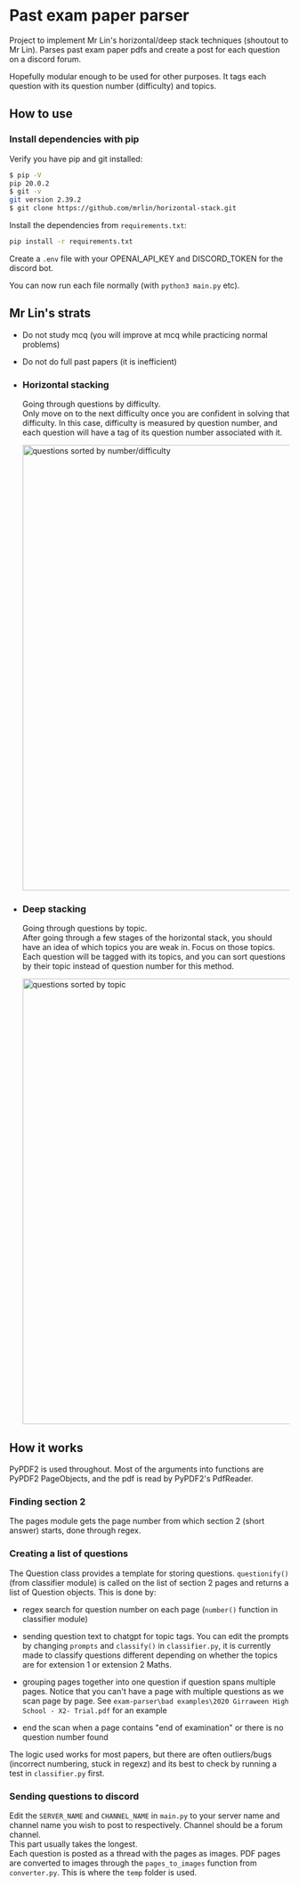 # Past exam paper parser

Project to implement Mr Lin's horizontal/deep stack techniques (shoutout to Mr Lin). Parses past exam paper pdfs and create a post for each question on a discord forum. 

Hopefully modular enough to be used for other purposes. It tags each question with its question number (difficulty) and topics.

## How to use

### Install dependencies with pip

Verify you have pip and git installed:

``` bash
$ pip -V 
pip 20.0.2
$ git -v
git version 2.39.2
$ git clone https://github.com/mrlin/horizontal-stack.git
```

Install the dependencies from `requirements.txt`:

``` bash
pip install -r requirements.txt
```

Create a `.env` file with your OPENAI_API_KEY and DISCORD_TOKEN for the discord bot.

You can now run each file normally (with `python3 main.py` etc).

## Mr Lin's strats

- Do not study mcq (you will improve at mcq while practicing normal problems)  

- Do not do full past papers (it is inefficient)

- ### Horizontal stacking

    Going through questions by difficulty.  
    Only move on to the next difficulty once you are confident in solving that difficulty. In this case, difficulty is measured by question number, and each question will have a tag of its question number associated with it.
    
    <img src="https://user-images.githubusercontent.com/97266459/235349701-a1b7f252-2d65-40cc-8f83-1d1d964a37ea.png" width="800" alt="questions sorted by number/difficulty">

- ### Deep stacking

    Going through questions by topic.  
    After going through a few stages of the horizontal stack, you should have an idea of which topics you are weak in. Focus on those topics.  
    Each question will be tagged with its topics, and you can sort questions by their topic instead of question number for this method.
    
    <img src="https://user-images.githubusercontent.com/97266459/235349634-e7fca795-5eb1-4bfe-b014-1384c0a360fe.png" width="800" alt="questions sorted by topic">


## How it works

PyPDF2 is used throughout. Most of the arguments into functions are PyPDF2 PageObjects, and the pdf is read by PyPDF2's PdfReader.

### Finding section 2

The pages module gets the page number from which section 2 (short answer) starts, done through regex.

### Creating a list of questions

The Question class provides a template for storing questions. `questionify()` (from classifier module) is called on the list of section 2 pages and returns a list of Question objects. This is done by:  

- regex search for question number on each page (`number()` function in classifier module)

- sending question text to chatgpt for topic tags. You can edit the prompts by changing `prompts` and `classify()` in `classifier.py`, it is currently made to classify questions different depending on whether the topics are for extension 1 or extension 2 Maths.

- grouping pages together into one question if question spans multiple pages. Notice that you can't have a page with multiple questions as we scan page by page. See `exam-parser\bad examples\2020 Girraween High School - X2- Trial.pdf` for an example

- end the scan when a page contains "end of examination" or there is no question number found

The logic used works for most papers, but there are often outliers/bugs (incorrect numbering, stuck in regexz) and its best to check by running a test in `classifier.py` first.

### Sending questions to discord

Edit the `SERVER_NAME` and `CHANNEL_NAME` in `main.py` to your server name and channel name you wish to post to respectively. Channel should be a forum channel.  
This part usually takes the longest.  
Each question is posted as a thread with the pages as images. PDF pages are converted to images through the `pages_to_images` function from `converter.py`. This is where the `temp` folder is used.
